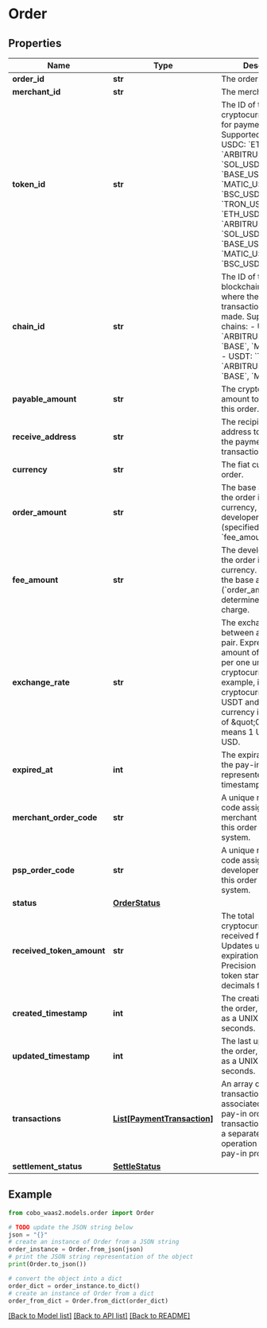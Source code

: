 # Order


## Properties

Name | Type | Description | Notes
------------ | ------------- | ------------- | -------------
**order_id** | **str** | The order ID. | 
**merchant_id** | **str** | The merchant ID. | [optional] 
**token_id** | **str** |  The ID of the cryptocurrency used for payment. Supported tokens:  - USDC: &#x60;ETH_USDC&#x60;, &#x60;ARBITRUM_USDCOIN&#x60;, &#x60;SOL_USDC&#x60;, &#x60;BASE_USDC&#x60;, &#x60;MATIC_USDC2&#x60;, &#x60;BSC_USDC&#x60; - USDT: &#x60;TRON_USDT&#x60;, &#x60;ETH_USDT&#x60;, &#x60;ARBITRUM_USDT&#x60;, &#x60;SOL_USDT&#x60;, &#x60;BASE_USDT&#x60;, &#x60;MATIC_USDT&#x60;, &#x60;BSC_USDT&#x60;  | 
**chain_id** | **str** |  The ID of the blockchain network where the payment transaction should be made. Supported chains:  - USDC: &#x60;ETH&#x60;, &#x60;ARBITRUM&#x60;, &#x60;SOL&#x60;, &#x60;BASE&#x60;, &#x60;MATIC&#x60;, &#x60;BSC&#x60; - USDT: &#x60;TRON&#x60;, &#x60;ETH&#x60;, &#x60;ARBITRUM&#x60;, &#x60;SOL&#x60;, &#x60;BASE&#x60;, &#x60;MATIC&#x60;, &#x60;BSC&#x60;  | 
**payable_amount** | **str** | The cryptocurrency amount to be paid for this order. | 
**receive_address** | **str** | The recipient wallet address to be used for the payment transaction. | 
**currency** | **str** | The fiat currency of the order. | 
**order_amount** | **str** | The base amount of the order in fiat currency, excluding the developer fee (specified in &#x60;fee_amount&#x60;). | 
**fee_amount** | **str** | The developer fee for the order in fiat currency. It is added to the base amount (&#x60;order_amount&#x60;) to determine the final charge. | 
**exchange_rate** | **str** | The exchange rate between a currency pair. Expressed as the amount of fiat currency per one unit of cryptocurrency. For example, if the cryptocurrency is USDT and the fiat currency is USD, a rate of \&quot;0.99\&quot; means 1 USDT &#x3D; 0.99 USD. | 
**expired_at** | **int** | The expiration time of the pay-in order, represented as a UNIX timestamp in seconds. | [optional] 
**merchant_order_code** | **str** | A unique reference code assigned by the merchant to identify this order in their system. | [optional] 
**psp_order_code** | **str** | A unique reference code assigned by the developer to identify this order in their system. | 
**status** | [**OrderStatus**](OrderStatus.md) |  | 
**received_token_amount** | **str** | The total cryptocurrency amount received for this order. Updates until the expiration time. Precision matches the token standard (e.g., 6 decimals for USDT). | 
**created_timestamp** | **int** | The creation time of the order, represented as a UNIX timestamp in seconds. | [optional] 
**updated_timestamp** | **int** | The last update time of the order, represented as a UNIX timestamp in seconds. | [optional] 
**transactions** | [**List[PaymentTransaction]**](PaymentTransaction.md) | An array of transactions associated with this pay-in order. Each transaction represents a separate blockchain operation related to the pay-in process. | [optional] 
**settlement_status** | [**SettleStatus**](SettleStatus.md) |  | [optional] 

## Example

```python
from cobo_waas2.models.order import Order

# TODO update the JSON string below
json = "{}"
# create an instance of Order from a JSON string
order_instance = Order.from_json(json)
# print the JSON string representation of the object
print(Order.to_json())

# convert the object into a dict
order_dict = order_instance.to_dict()
# create an instance of Order from a dict
order_from_dict = Order.from_dict(order_dict)
```
[[Back to Model list]](../README.md#documentation-for-models) [[Back to API list]](../README.md#documentation-for-api-endpoints) [[Back to README]](../README.md)



